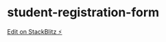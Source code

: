 # student-registration-form

[Edit on StackBlitz ⚡️](https://stackblitz.com/edit/web-platform-bheccf)